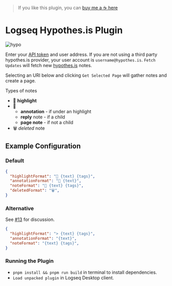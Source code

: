 > If you like this plugin, you can [buy me a ☕ here](https://www.buymeacoffee.com/c.6p)
    
# Logseq Hypothes.is Plugin

![hypo](https://user-images.githubusercontent.com/80478/130854045-ac8c603f-0e07-4531-b195-c15833475052.jpg)

Enter your [API token](https://hypothes.is/account/developer) and user address. If you are not using a third party hypothes.is provider, your user account is `username@hypothes.is`. `Fetch Updates` will fetch new [hypothes.is](https://web.hypothes.is/) notes.

Selecting an URI below and clicking `Get Selected Page` will gather notes and create a page.

Types of notes

- 📌 **highlight**
- 📝
  - **annotation** - if under an highlight
  - **reply** note - if a child
  - **page note** - if not a child
- 🗑️ *deleted* note

## Example Configuration

### Default

```json
{
  "highlightFormat": "📌 {text} {tags}",
  "annotationFormat": "📝 {text}",
  "noteFormat": "📝 {text} {tags}",
  "deletedFormat": "🗑️",
}
```

### Alternative

See [#13](https://github.com/c6p/logseq-hypothesis/issues/13) for discussion.

```json
{
  "highlightFormat": "> {text} {tags}",
  "annotationFormat": "{text}",
  "noteFormat": "{text} {tags}",
}
```

### Running the Plugin

- `pnpm install && pnpm run build` in terminal to install dependencies.
- `Load unpacked plugin` in Logseq Desktop client.
